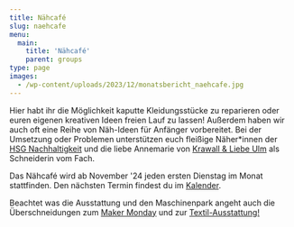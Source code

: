 ```yaml
---
title: Nähcafé
slug: naehcafe
menu: 
  main:
    title: 'Nähcafé'
    parent: groups
type: page
images: 
  - /wp-content/uploads/2023/12/monatsbericht_naehcafe.jpg
---
```

Hier habt ihr die Möglichkeit kaputte Kleidungsstücke zu reparieren oder euren eigenen kreativen Ideen freien Lauf zu lassen! Außerdem haben wir auch oft eine Reihe von Näh-Ideen für Anfänger vorbereitet. Bei der Umsetzung  oder Problemen unterstützen euch fleißige Näher\*innen der [HSG Nachhaltigkeit](https://www.uni-ulm.de/misc/hg-nachhaltigkeit/hsgn/) und die liebe Annemarie von [Krawall & Liebe Ulm](https://krawallundliebe-fairfashion.de/) als Schneiderin vom Fach.

Das Nähcafé wird ab November '24 jeden ersten Dienstag im Monat stattfinden. Den nächsten Termin findest du im [Kalender](/termine-und-oeffnungszeiten/).

Beachtet was die Ausstattung und den Maschinenpark angeht auch die Überschneidungen zum [Maker Monday](/gruppen/makermonday/) und zur [Textil-Ausstattung!](/make/textil)
